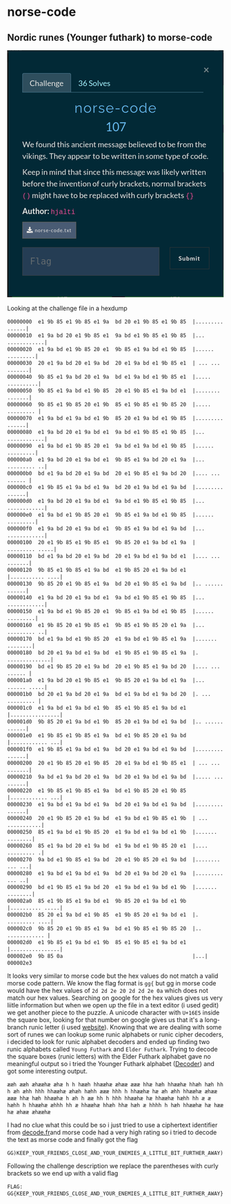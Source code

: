 #  norse-code

## Nordic runes (Younger futhark) to morse-code

![chal](challenge.png)

Looking at the challenge file in a hexdump

```
00000000  e1 9b 85 e1 9b 85 e1 9a  bd 20 e1 9b 85 e1 9b 85  |......... ......|
00000010  e1 9a bd 20 e1 9b 85 e1  9a bd e1 9b 85 e1 9b 85  |... ............|
00000020  e1 9a bd e1 9b 85 20 e1  9b 85 e1 9a bd e1 9b 85  |...... .........|
00000030  20 e1 9a bd 20 e1 9a bd  20 e1 9a bd e1 9b 85 e1  | ... ... .......|
00000040  9b 85 e1 9a bd 20 e1 9a  bd e1 9a bd e1 9b 85 e1  |..... ..........|
00000050  9b 85 e1 9a bd e1 9b 85  20 e1 9b 85 e1 9a bd e1  |........ .......|
00000060  9b 85 e1 9b 85 20 e1 9b  85 e1 9b 85 e1 9b 85 20  |..... ......... |
00000070  e1 9a bd e1 9a bd e1 9b  85 20 e1 9a bd e1 9b 85  |......... ......|
00000080  e1 9a bd 20 e1 9a bd e1  9a bd e1 9b 85 e1 9b 85  |... ............|
00000090  e1 9a bd e1 9b 85 20 e1  9a bd e1 9a bd e1 9b 85  |...... .........|
000000a0  e1 9a bd 20 e1 9a bd e1  9b 85 e1 9a bd 20 e1 9a  |... ......... ..|
000000b0  bd e1 9a bd 20 e1 9a bd  20 e1 9b 85 e1 9a bd 20  |.... ... ...... |
000000c0  e1 9b 85 e1 9a bd e1 9a  bd 20 e1 9a bd e1 9a bd  |......... ......|
000000d0  e1 9a bd 20 e1 9a bd e1  9a bd e1 9b 85 e1 9b 85  |... ............|
000000e0  e1 9a bd e1 9b 85 20 e1  9b 85 e1 9a bd e1 9b 85  |...... .........|
000000f0  e1 9a bd 20 e1 9a bd e1  9b 85 e1 9a bd e1 9a bd  |... ............|
00000100  20 e1 9b 85 e1 9b 85 e1  9b 85 20 e1 9a bd e1 9a  | ......... .....|
00000110  bd e1 9a bd 20 e1 9a bd  20 e1 9a bd e1 9a bd e1  |.... ... .......|
00000120  9b 85 e1 9b 85 e1 9a bd  e1 9b 85 20 e1 9a bd e1  |........... ....|
00000130  9b 85 20 e1 9b 85 e1 9a  bd 20 e1 9b 85 e1 9a bd  |.. ...... ......|
00000140  e1 9a bd 20 e1 9a bd e1  9a bd e1 9b 85 e1 9b 85  |... ............|
00000150  e1 9a bd e1 9b 85 20 e1  9b 85 e1 9a bd e1 9b 85  |...... .........|
00000160  e1 9b 85 20 e1 9b 85 e1  9b 85 e1 9b 85 20 e1 9a  |... ......... ..|
00000170  bd e1 9a bd e1 9b 85 20  e1 9a bd e1 9b 85 e1 9a  |....... ........|
00000180  bd 20 e1 9a bd e1 9a bd  e1 9b 85 e1 9b 85 e1 9a  |. ..............|
00000190  bd e1 9b 85 20 e1 9a bd  20 e1 9b 85 e1 9a bd 20  |.... ... ...... |
000001a0  e1 9a bd 20 e1 9b 85 e1  9b 85 20 e1 9a bd e1 9a  |... ...... .....|
000001b0  bd 20 e1 9a bd 20 e1 9a  bd e1 9a bd e1 9a bd 20  |. ... ......... |
000001c0  e1 9a bd e1 9a bd e1 9b  85 e1 9b 85 e1 9a bd e1  |................|
000001d0  9b 85 20 e1 9a bd e1 9b  85 20 e1 9a bd e1 9a bd  |.. ...... ......|
000001e0  e1 9b 85 e1 9b 85 e1 9a  bd e1 9b 85 20 e1 9a bd  |............ ...|
000001f0  e1 9b 85 e1 9a bd e1 9a  bd 20 e1 9a bd e1 9a bd  |......... ......|
00000200  20 e1 9b 85 20 e1 9b 85  20 e1 9a bd e1 9b 85 e1  | ... ... .......|
00000210  9a bd e1 9a bd 20 e1 9a  bd 20 e1 9a bd e1 9a bd  |..... ... ......|
00000220  e1 9b 85 e1 9b 85 e1 9a  bd e1 9b 85 20 e1 9b 85  |............ ...|
00000230  e1 9a bd e1 9a bd e1 9a  bd 20 e1 9a bd e1 9a bd  |......... ......|
00000240  20 e1 9b 85 20 e1 9a bd  e1 9a bd e1 9b 85 e1 9b  | ... ...........|
00000250  85 e1 9a bd e1 9b 85 20  e1 9a bd e1 9a bd e1 9b  |....... ........|
00000260  85 e1 9a bd 20 e1 9a bd  e1 9a bd e1 9b 85 20 e1  |.... ......... .|
00000270  9a bd e1 9b 85 e1 9a bd  20 e1 9b 85 20 e1 9a bd  |........ ... ...|
00000280  e1 9a bd e1 9a bd e1 9a  bd 20 e1 9a bd 20 e1 9a  |......... ... ..|
00000290  bd e1 9b 85 e1 9a bd 20  e1 9a bd e1 9a bd e1 9b  |....... ........|
000002a0  85 e1 9b 85 e1 9a bd e1  9b 85 20 e1 9a bd e1 9b  |.......... .....|
000002b0  85 20 e1 9a bd e1 9b 85  e1 9b 85 20 e1 9a bd e1  |. ......... ....|
000002c0  9b 85 20 e1 9b 85 e1 9a  bd e1 9b 85 e1 9b 85 20  |.. ............ |
000002d0  e1 9b 85 e1 9a bd e1 9b  85 e1 9b 85 e1 9a bd e1  |................|
000002e0  9b 85 0a                                          |...|
000002e3
```
It looks very similar to morse code but the hex values do not match a valid morse code pattern. We know the flag format is `gg{` but gg in morse code would have the hex values of `2d 2d 2e 20 2d 2d 2e 0a` which does not match our hex values. Searching on google for the hex values gives us very liitle information but when we open up the file in a text editor (i used gedit) we get another piece to the puzzle. A unicode character with `U+16E5` inside the square box, looking for that number on google gives us that it's a long-branch runic letter (i used [website](https://www.fileformat.info/info/unicode/char/16c5/index.htm)). Knowing that we are dealing with some sort of runes we can lookup some runic alphabets or runic cipher decoders, i decided to look for runic alphabet decoders and ended up finding two runic alphabets called `Young Futhark` and `Elder Futhark`. Trying to decode the square boxes (runic letters) with the Elder Futhark alphabet gave no meaningful output so i tried the Younger Futhark alphabet ([Decoder](https://www.dcode.fr/younger-futhark)) and got some interesting output.

```
ææh ææh æhææhæ æhæ h h hææh hhææhæ æhææ æææ hhæ hæh hhææhæ hhæh hæh hh h æh æhh hhh hhææhæ æhæh hæhh æææ hhh h hhææhæ hæ æh æhh hhææhæ æhææ æææ hhæ hæh hhææhæ h æh h ææ hh h hhh hhææhæ hæ hhææhæ hæhh hh æ æ hæhh h hhææhæ æhhh hh æ hhææhæ hhæh hhæ hæh æ hhhh h hæh hhææhæ hæ hææ hæ æhææ æhææhæ
```
I had no clue what this could be so i just tried to use a ciphertext identifier from [decode.fr](https://www.dcode.fr/cipher-identifier)and morse code had a very high rating so i tried to decode the text as morse code and finally got the flag

```
GG)KEEP_YOUR_FRIENDS_CLOSE_AND_YOUR_ENEMIES_A_LITTLE_BIT_FURTHER_AWAY)
```
Following the challenge description we replace the parentheses with curly brackets
so we end up with a valid flag

```
FLAG: GG{KEEP_YOUR_FRIENDS_CLOSE_AND_YOUR_ENEMIES_A_LITTLE_BIT_FURTHER_AWAY}
```
